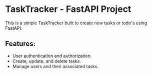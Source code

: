# TaskTracker - FastAPI Project

This is a simple TaskTracker built to create new tasks or todo's using FastAPI.

## Features:
- User authentication and authorization.
- Create, update, and delete tasks.
- Manage users and their associated tasks.
